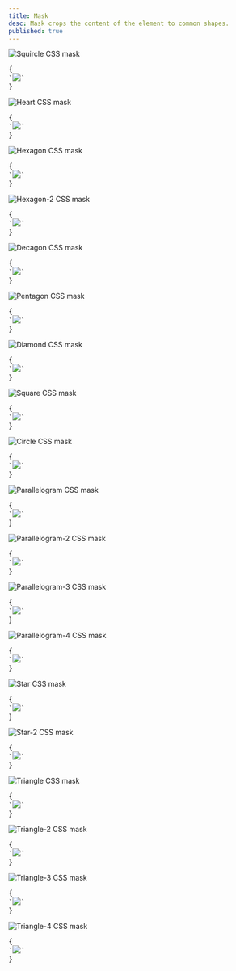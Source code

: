 ```yaml
---
title: Mask
desc: Mask crops the content of the element to common shapes.
published: true
---
```


<script>
  import Component from "@components/Component.svelte"
  import ClassTable from "@components/ClassTable.svelte"
</script>

<ClassTable
data="{[
  { type:'component', class: 'mask', desc: 'Masks the content with shape' },
  { type:'modifier', class: 'mask-squircle', desc: 'Applies `squircle` shape' },
  { type:'modifier', class: 'mask-heart', desc: 'Applies `heart` shape' },
  { type:'modifier', class: 'mask-hexagon', desc: 'Applies `hexagon` shape' },
  { type:'modifier', class: 'mask-hexagon-2', desc: 'Applies `hexagon` alternative shape' },
  { type:'modifier', class: 'mask-decagon', desc: 'Applies `decagon` shape' },
  { type:'modifier', class: 'mask-pentagon', desc: 'Applies `pentagon` shape' },
  { type:'modifier', class: 'mask-diamond', desc: 'Applies `diamond` shape' },
  { type:'modifier', class: 'mask-square', desc: 'Applies `square` shape' },
  { type:'modifier', class: 'mask-circle', desc: 'Applies `circle` shape' },
  { type:'modifier', class: 'mask-parallelogram', desc: 'Applies `parallelogram` shape' },
  { type:'modifier', class: 'mask-parallelogram-2', desc: 'Applies `parallelogram` alternative shape' },
  { type:'modifier', class: 'mask-parallelogram-3', desc: 'Applies `parallelogram` alternative shape' },
  { type:'modifier', class: 'mask-parallelogram-4', desc: 'Applies `parallelogram` alternative shape' },
  { type:'modifier', class: 'mask-star', desc: 'Applies `star` shape' },
  { type:'modifier', class: 'mask-star-2', desc: 'Applies `star` alternative shape' },
  { type:'modifier', class: 'mask-triangle', desc: 'Applies `triangle` shape' },
  { type:'modifier', class: 'mask-triangle-2', desc: 'Applies `triangle` alternative shape' },
  { type:'modifier', class: 'mask-triangle-3', desc: 'Applies `triangle` alternative shape' },
  { type:'modifier', class: 'mask-triangle-4', desc: 'Applies `triangle` alternative shape' },
]}"
/>

<Component title="Squircle">
<img alt="Squircle CSS mask" class="mask mask-squircle w-40 h-40" src="https://api.lorem.space/image/shoes?w=320&h=320" />
<pre slot="html">{
`<img class="mask mask-squircle" src="https://api.lorem.space/image/shoes?w=160&h=160" />`
}</pre>
</Component>

<Component title="Heart">
<img alt="Heart CSS mask" class="mask mask-heart w-40 h-40" src="https://api.lorem.space/image/shoes?w=320&h=320" />
<pre slot="html">{
`<img class="mask mask-heart" src="https://api.lorem.space/image/shoes?w=160&h=160" />`
}</pre>
</Component>

<Component title="Hexagon">
<img alt="Hexagon CSS mask" class="mask mask-hexagon w-40 h-40" src="https://api.lorem.space/image/shoes?w=320&h=320" />
<pre slot="html">{
`<img class="mask mask-hexagon" src="https://api.lorem.space/image/shoes?w=160&h=160" />`
}</pre>
</Component>

<Component title="Hexagon-2">
<img alt="Hexagon-2 CSS mask" class="mask mask-hexagon-2 w-40 h-40" src="https://api.lorem.space/image/shoes?w=320&h=320" />
<pre slot="html">{
`<img class="mask mask-hexagon-2" src="https://api.lorem.space/image/shoes?w=160&h=160" />`
}</pre>
</Component>

<Component title="Decagon">
<img alt="Decagon CSS mask" class="mask mask-decagon w-40 h-40" src="https://api.lorem.space/image/shoes?w=320&h=320" />
<pre slot="html">{
`<img class="mask mask-decagon" src="https://api.lorem.space/image/shoes?w=160&h=160" />`
}</pre>
</Component>

<Component title="Pentagon">
<img alt="Pentagon CSS mask" class="mask mask-pentagon w-40 h-40" src="https://api.lorem.space/image/shoes?w=320&h=320" />
<pre slot="html">{
`<img class="mask mask-pentagon" src="https://api.lorem.space/image/shoes?w=160&h=160" />`
}</pre>
</Component>

<Component title="Diamond">
<img alt="Diamond CSS mask" class="mask mask-diamond w-40 h-40" src="https://api.lorem.space/image/shoes?w=320&h=320" />
<pre slot="html">{
`<img class="mask mask-diamond" src="https://api.lorem.space/image/shoes?w=160&h=160" />`
}</pre>
</Component>

<Component title="Square">
<img alt="Square CSS mask" class="mask mask-square w-40 h-40" src="https://api.lorem.space/image/shoes?w=320&h=320" />
<pre slot="html">{
`<img class="mask mask-square" src="https://api.lorem.space/image/shoes?w=160&h=160" />`
}</pre>
</Component>

<Component title="Circle">
<img alt="Circle CSS mask" class="mask mask-circle w-40 h-40" src="https://api.lorem.space/image/shoes?w=320&h=320" />
<pre slot="html">{
`<img class="mask mask-circle" src="https://api.lorem.space/image/shoes?w=160&h=160" />`
}</pre>
</Component>

<Component title="Parallelogram">
<img alt="Parallelogram CSS mask" class="mask mask-parallelogram w-40 h-40" src="https://api.lorem.space/image/shoes?w=320&h=320" />
<pre slot="html">{
`<img class="mask mask-parallelogram" src="https://api.lorem.space/image/shoes?w=160&h=160" />`
}</pre>
</Component>

<Component title="Parallelogram-2">
<img alt="Parallelogram-2 CSS mask" class="mask mask-parallelogram-2 w-40 h-40" src="https://api.lorem.space/image/shoes?w=320&h=320" />
<pre slot="html">{
`<img class="mask mask-parallelogram-2" src="https://api.lorem.space/image/shoes?w=160&h=160" />`
}</pre>
</Component>

<Component title="Parallelogram-3">
<img alt="Parallelogram-3 CSS mask" class="mask mask-parallelogram-3 w-40 h-40" src="https://api.lorem.space/image/shoes?w=320&h=320" />
<pre slot="html">{
`<img class="mask mask-parallelogram-3" src="https://api.lorem.space/image/shoes?w=160&h=160" />`
}</pre>
</Component>

<Component title="Parallelogram-4">
<img alt="Parallelogram-4 CSS mask" class="mask mask-parallelogram-4 w-40 h-40" src="https://api.lorem.space/image/shoes?w=320&h=320" />
<pre slot="html">{
`<img class="mask mask-parallelogram-4" src="https://api.lorem.space/image/shoes?w=160&h=160" />`
}</pre>
</Component>

<Component title="Star">
<img alt="Star CSS mask" class="mask mask-star w-40 h-40" src="https://api.lorem.space/image/shoes?w=320&h=320" />
<pre slot="html">{
`<img class="mask mask-star" src="https://api.lorem.space/image/shoes?w=160&h=160" />`
}</pre>
</Component>

<Component title="Star-2">
<img alt="Star-2 CSS mask" class="mask mask-star-2 w-40 h-40" src="https://api.lorem.space/image/shoes?w=320&h=320" />
<pre slot="html">{
`<img class="mask mask-star-2" src="https://api.lorem.space/image/shoes?w=160&h=160" />`
}</pre>
</Component>

<Component title="Triangle">
<img alt="Triangle CSS mask" class="mask mask-triangle w-40 h-40" src="https://api.lorem.space/image/shoes?w=320&h=320" />
<pre slot="html">{
`<img class="mask mask-triangle" src="https://api.lorem.space/image/shoes?w=160&h=160" />`
}</pre>
</Component>

<Component title="Triangle-2">
<img alt="Triangle-2 CSS mask" class="mask mask-triangle-2 w-40 h-40" src="https://api.lorem.space/image/shoes?w=320&h=320" />
<pre slot="html">{
`<img class="mask mask-triangle-2" src="https://api.lorem.space/image/shoes?w=160&h=160" />`
}</pre>
</Component>

<Component title="Triangle-3">
<img alt="Triangle-3 CSS mask" class="mask mask-triangle-3 w-40 h-40" src="https://api.lorem.space/image/shoes?w=320&h=320" />
<pre slot="html">{
`<img class="mask mask-triangle-3" src="https://api.lorem.space/image/shoes?w=160&h=160" />`
}</pre>
</Component>

<Component title="Triangle-4">
<img alt="Triangle-4 CSS mask" class="mask mask-triangle-4 w-40 h-40" src="https://api.lorem.space/image/shoes?w=320&h=320" />
<pre slot="html">{
`<img class="mask mask-triangle-4" src="https://api.lorem.space/image/shoes?w=160&h=160" />`
}</pre>
</Component>
